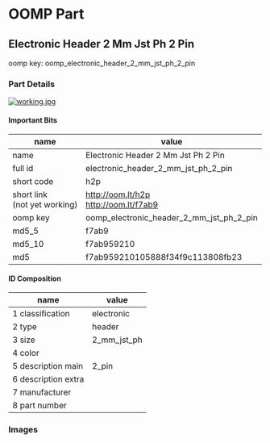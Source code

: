 # OOMP Part  
## Electronic Header 2 Mm Jst Ph 2 Pin  
  
oomp key: oomp_electronic_header_2_mm_jst_ph_2_pin  
  
### Part Details  
  
[![working.jpg](working_600.jpg)](working.jpg)  
  
#### Important Bits  
| name | value | 
| --- | --- | 
| name | Electronic Header 2 Mm Jst Ph 2 Pin | 
| full id | electronic_header_2_mm_jst_ph_2_pin | 
| short code | h2p | 
| short link<br>(not yet working) | http://oom.lt/h2p<br>http://oom.lt/f7ab9 | 
| oomp key | oomp_electronic_header_2_mm_jst_ph_2_pin | 
| md5_5 | f7ab9 | 
| md5_10 | f7ab959210 | 
| md5 | f7ab959210105888f34f9c113808fb23 | 
#### ID Composition  
| name | value | 
| --- | --- | 
| 1 classification | electronic | 
| 2 type | header | 
| 3 size | 2_mm_jst_ph | 
| 4 color |  | 
| 5 description main | 2_pin | 
| 6 description extra |  | 
| 7 manufacturer |  | 
| 8 part number |  | 
### Images  
